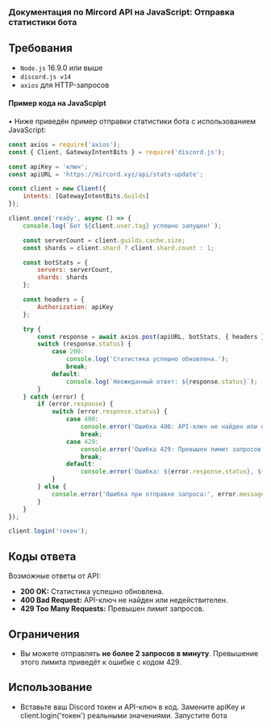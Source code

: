 ### Документация по Mircord API на JavaScript: Отправка статистики бота

## Требования

- `Node.js` 16.9.0 или выше
- `discord.js v14`
- `axios` для HTTP-запросов

#### **Пример кода на JavaScpipt**
• Ниже приведён пример отправки статистики бота с использованием JavaScript:

```js
const axios = require('axios');
const { Client, GatewayIntentBits } = require('discord.js');

const apiKey = 'ключ';
const apiURL = 'https://mircord.xyz/api/stats-update';

const client = new Client({
    intents: [GatewayIntentBits.Guilds]
});

client.once('ready', async () => {
    console.log(`Бот ${client.user.tag} успешно запущен!`);

    const serverCount = client.guilds.cache.size;
    const shards = client.shard ? client.shard.count : 1;

    const botStats = {
        servers: serverCount,
        shards: shards
    };

    const headers = {
        Authorization: apiKey
    };

    try {
        const response = await axios.post(apiURL, botStats, { headers });
        switch (response.status) {
            case 200:
                console.log('Статистика успешно обновлена.');
                break;
            default:
                console.log(`Неожиданный ответ: ${response.status}`);
        }
    } catch (error) {
        if (error.response) {
            switch (error.response.status) {
                case 400:
                    console.error('Ошибка 400: API-ключ не найден или недействителен.');
                    break;
                case 429:
                    console.error('Ошибка 429: Превышен лимит запросов.');
                    break;
                default:
                    console.error(`Ошибка: ${error.response.status}, ${error.response.data}`);
            }
        } else {
            console.error('Ошибка при отправке запроса:', error.message);
        }
    }
});

client.login('токен');

```

<h2>Коды ответа</h2>
<p>Возможные ответы от API:</p>
<ul>
  <li><strong>200 OK:</strong> Статистика успешно обновлена.</li>
  <li><strong>400 Bad Request:</strong> API-ключ не найден или недействителен.</li>
  <li><strong>429 Too Many Requests:</strong> Превышен лимит запросов.</li>
</ul>

<h2>Ограничения</h2>
<ul>
  <li>Вы можете отправлять <strong>не более 2 запросов в минуту</strong>. Превышение этого лимита приведёт к ошибке с кодом 429.</li>
</ul>

<h2>Использование</h2>
<ul>
<li>Вставьте ваш Discord токен и API-ключ в код.
Замените apiKey и client.login('токен') реальными значениями.
Запустите бота</li></ul>

